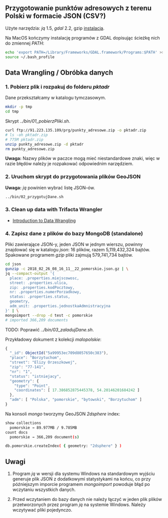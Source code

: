 ## Przygotowanie punktów adresowych z terenu Polski w formacie JSON (CSV?)

Użyte narzędzia: _jq_ 1.5, _gdal_ 2.2, gzip
[instalacja](https://tilemill-project.github.io/tilemill/docs/guides/gdal/).

Na MacOS kończymy instalację programów z GDAL dopisując ścieżkę nich
do zmiennej _PATH_:
```bash
echo 'export PATH=/Library/Frameworks/GDAL.framework/Programs:$PATH' >> ~/.bash_profile
source ~/.bash_profile
```

## Data Wrangling / Obróbka danych

### 1. Pobierz plik i rozpakuj do folderu _pktadr_

Dane przekształcamy w katalogu tymczasowym.
```bash
mkdir -p tmp
cd tmp
```

Skrypt _../bin/01_pobierzPliki.sh_.
```bash
curl ftp://91.223.135.109/prg/punkty_adresowe.zip -o pktadr.zip
# ls -oh pktadr.zip
# 775M pktadr.zip
unzip punkty_adresowe.zip -d pktadr
rm punkty_adresowe.zip
```

**Uwaga:** Nazwy plików w paczce mogą mieć niestandardowe znaki, więc w razie błędów należy je rozpakować odpowiednim narzędziem.

### 2. Uruchom skrypt do przygotowania plików GeoJSON

**Uwaga:** _jq_ powinien wybrać listę JSON–ów.
```bash
../bin/02_przygotujDane.sh
```

<!--
### Pliki GeoJSON gotowe do załadowania do MongoDB

* [Punkty adresowe](https://drive.google.com/file/d/1c76CsnoARrlPwRoOsInwhvXnYVPWgiZx/view?usp=sharing) w formacie geojson(bez nagłówka) z dnia 19.02.2018
-->

### 3. Clean up data with Trifacta Wrangler

* [Introduction to Data Wrangling](https://community.trifacta.com/s/online-training)

### 4. Zapisz dane z plików do bazy MongoDB (standalone)

Pliki zawierające JSON-y, jeden JSON w jednym wierszu, powinny znajdować
się w katalogu _json_: 16 plików, razem 5,119,432,324 bajtów.
Spakowane programem _gzip_ pliki zajmują 579,741,734 bajtów.
```bash
cd json
gunzip -c 2018_02_26_08_16_11__22_pomorskie.json.gz | \
jq --compact-output '{
  place: .properties.miejscowosc,
  street: .properties.ulica,
  zip: .properties.kodPocztowy,
  nr: .properties.numerPorzadkowy,
  status: .properties.status,
  geometry,
  adm_unit: .properties.jednostkaAdmnistracyjna
}' | \
mongoimport --drop -d test -c pomorskie
# imported 366,209 documents
```

TODO: Poprawić _../bin/03_zaladujDane.sh_.

Przykładowy dokument z kolekcji _malopolskie_:
```js
{
  "_id": ObjectId("5a99953ec709d8057650c383"),
  "place": "Borzytuchom",
  "street": "Elizy Orzeszkowej",
  "zip": "77-141",
  "nr": "1",
  "status": "istniejacy",
  "geometry": {
    "type": "Point",
    "coordinates": [ 17.386852875445378, 54.20146201684242 ]
  },
  "adm": [ "Polska", "pomorskie", "bytowski", "Borzytuchom" ]
}
```

Na konsoli _mongo_ tworzymy GeoJSON _2dsphere_ index:
```bash
show collections
  pomorskie → 89.977MB / 9.785MB
count docs
  pomorskie → 366,209 document(s)

db.pomorskie.createIndex( { geometry: "2dsphere" } )
```

## Uwagi

1. Program _jq_ w wersji dla systemu Windows na standardowym wyjściu generuje plik JSON z dodatkowymi
statystykami na końcu, co przy późniejszym imporcie programem _mongoimport_ powoduje
błąd po wczytaniu wszystkich danych.

1. Przed wczytaniem do bazy danych nie należy łączyć w jeden plik plików
przetworzonych przez program _jq_ na systemie Windows.
Należy wczytywać pliki pojedynczo.
